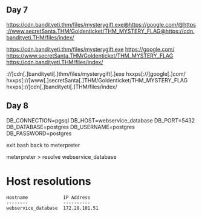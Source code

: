


## Day 7

https://cdn.bandityeti.thm/files/mysterygift.exe@https://google.com/@https://www.secretSanta.THM/Goldenticket/THM_MYSTERY_FLAG@https://cdn.bandityeti.THM/files/index/

https://cdn.bandityeti.thm/files/mysterygift.exe
https://google.com/
https://www.secretSanta.THM/Goldenticket/THM_MYSTERY_FLAG
https://cdn.bandityeti.THM/files/index/

://]cdn[.]bandityeti[.]thm/files/mysterygift[.]exe
hxxps[://]google[.]com/
hxxps[://]www[.]secretSanta[.]THM/Goldenticket/THM_MYSTERY_FLAG
hxxps[://]cdn[.]bandityeti[.]THM/files/index/

## Day 8


DB_CONNECTION=pgsql
DB_HOST=webservice_database
DB_PORT=5432
DB_DATABASE=postgres
DB_USERNAME=postgres
DB_PASSWORD=postgres

exit bash back to meterpreter

meterpreter > resolve webservice_database

Host resolutions
================

    Hostname             IP Address
    --------             ----------
    webservice_database  172.28.101.51

